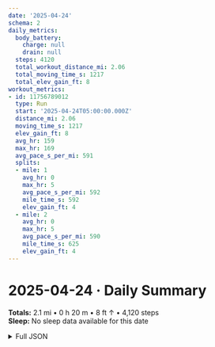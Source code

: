 ```yaml
---
date: '2025-04-24'
schema: 2
daily_metrics:
  body_battery:
    charge: null
    drain: null
  steps: 4120
  total_workout_distance_mi: 2.06
  total_moving_time_s: 1217
  total_elev_gain_ft: 8
workout_metrics:
- id: 11756789012
  type: Run
  start: '2025-04-24T05:00:00.000Z'
  distance_mi: 2.06
  moving_time_s: 1217
  elev_gain_ft: 8
  avg_hr: 159
  max_hr: 169
  avg_pace_s_per_mi: 591
  splits:
  - mile: 1
    avg_hr: 0
    max_hr: 5
    avg_pace_s_per_mi: 592
    mile_time_s: 592
    elev_gain_ft: 4
  - mile: 2
    avg_hr: 0
    max_hr: 5
    avg_pace_s_per_mi: 590
    mile_time_s: 625
    elev_gain_ft: 4
---
```

# 2025-04-24 · Daily Summary
**Totals:** 2.1 mi • 0 h 20 m • 8 ft ↑ • 4,120 steps  
**Sleep:** No sleep data available for this date

<details>
<summary>Full JSON</summary>

```json
{
  "date": "2025-04-24",
  "schema": 2,
  "daily_metrics": {
    "body_battery": {
      "charge": null,
      "drain": null
    },
    "steps": 4120,
    "total_workout_distance_mi": 2.06,
    "total_moving_time_s": 1217,
    "total_elev_gain_ft": 8
  },
  "workout_metrics": [
    {
      "id": 11756789012,
      "type": "Run",
      "start": "2025-04-24T05:00:00.000Z",
      "distance_mi": 2.06,
      "moving_time_s": 1217,
      "elev_gain_ft": 8,
      "avg_hr": 159,
      "max_hr": 169,
      "avg_pace_s_per_mi": 591,
      "splits": [
        {
          "mile": 1,
          "avg_hr": 0,
          "max_hr": 5,
          "avg_pace_s_per_mi": 592,
          "mile_time_s": 592,
          "elev_gain_ft": 4
        },
        {
          "mile": 2,
          "avg_hr": 0,
          "max_hr": 5,
          "avg_pace_s_per_mi": 590,
          "mile_time_s": 625,
          "elev_gain_ft": 4
        }
      ]
    }
  ]
}
```
</details>
